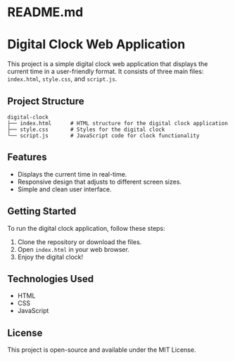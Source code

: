 # README.md

# Digital Clock Web Application

This project is a simple digital clock web application that displays the current time in a user-friendly format. It consists of three main files: `index.html`, `style.css`, and `script.js`.

## Project Structure

```
digital-clock
├── index.html      # HTML structure for the digital clock application
├── style.css       # Styles for the digital clock
└── script.js       # JavaScript code for clock functionality
```

## Features

- Displays the current time in real-time.
- Responsive design that adjusts to different screen sizes.
- Simple and clean user interface.

## Getting Started

To run the digital clock application, follow these steps:

1. Clone the repository or download the files.
2. Open `index.html` in your web browser.
3. Enjoy the digital clock!

## Technologies Used

- HTML
- CSS
- JavaScript

## License

This project is open-source and available under the MIT License.
